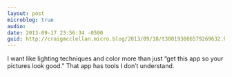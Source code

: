 ```yaml
---
layout: post
microblog: true
audio: 
date: 2013-09-17 23:56:34 -0500
guid: http://craigmcclellan.micro.blog/2013/09/18/t380193606579269632.html
---
```

I want like lighting techniques and color more than just “get this app so your pictures look good.” That app has tools I don’t understand.
